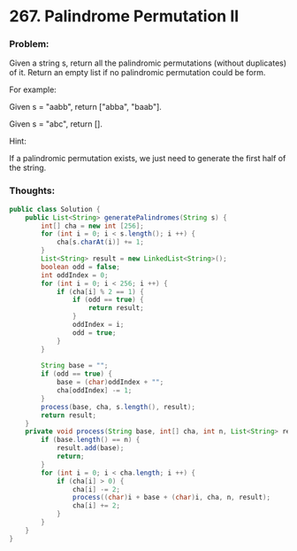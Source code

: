 # 267. Palindrome Permutation II

### Problem:

Given a string s, return all the palindromic permutations (without duplicates) of it. Return an empty list if no palindromic permutation could be form.

For example:

Given s = "aabb", return ["abba", "baab"].

Given s = "abc", return [].

Hint:

If a palindromic permutation exists, we just need to generate the first half of the string.

### Thoughts:

```java
public class Solution {
    public List<String> generatePalindromes(String s) {
        int[] cha = new int [256]; 
        for (int i = 0; i < s.length(); i ++) {
            cha[s.charAt(i)] += 1;
        }
        List<String> result = new LinkedList<String>();
        boolean odd = false;
        int oddIndex = 0;
        for (int i = 0; i < 256; i ++) {
            if (cha[i] % 2 == 1) {
                if (odd == true) {
                    return result;
                }
                oddIndex = i;
                odd = true;
            }
        }
        
        String base = "";
        if (odd == true) {
            base = (char)oddIndex + "";
            cha[oddIndex] -= 1;
        }
        process(base, cha, s.length(), result);
        return result;
    }
    private void process(String base, int[] cha, int n, List<String> result) {
        if (base.length() == n) {
            result.add(base);
            return;
        }
        for (int i = 0; i < cha.length; i ++) {
            if (cha[i] > 0) {
                cha[i] -= 2;
                process((char)i + base + (char)i, cha, n, result);
                cha[i] += 2;
            }
        }
    }
}
```